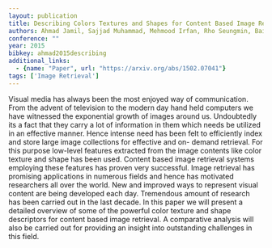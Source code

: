 ```yaml
---
layout: publication
title: Describing Colors Textures and Shapes for Content Based Image Retrieval - A Survey
authors: Ahmad Jamil, Sajjad Muhammad, Mehmood Irfan, Rho Seungmin, Baik Sung Wook
conference: ""
year: 2015
bibkey: ahmad2015describing
additional_links:
  - {name: "Paper", url: "https://arxiv.org/abs/1502.07041"}
tags: ['Image Retrieval']
---
```

Visual media has always been the most enjoyed way of communication. From the advent of television to the modern day hand held computers we have witnessed the exponential growth of images around us. Undoubtedly its a fact that they carry a lot of information in them which needs be utilized in an effective manner. Hence intense need has been felt to efficiently index and store large image collections for effective and on- demand retrieval. For this purpose low-level features extracted from the image contents like color texture and shape has been used. Content based image retrieval systems employing these features has proven very successful. Image retrieval has promising applications in numerous fields and hence has motivated researchers all over the world. New and improved ways to represent visual content are being developed each day. Tremendous amount of research has been carried out in the last decade. In this paper we will present a detailed overview of some of the powerful color texture and shape descriptors for content based image retrieval. A comparative analysis will also be carried out for providing an insight into outstanding challenges in this field.
